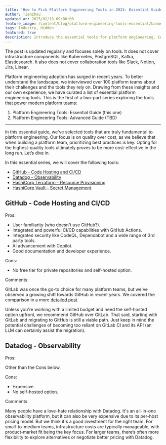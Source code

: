 ```yaml
---
title: 'How to Pick Platform Engineering Tools in 2025: Essential Guide'
author: Tianzhou
updated_at: 2025/02/18 09:00:00
feature_image: /content/blog/platform-engineering-tools-essential/banner.webp
tags: Industry, Hidden
featured: true
description: Introduce the essential tools for platform engineering. Covering code hosting, CI/CD, observability, resource provisioning, and secret management.
---
```


<HintBlock type="info">

The post is updated regularly and focuses solely on tools. It does not cover infrastructure components like Kubernetes, PostgreSQL, Kafka, Elasticsearch. It also does not cover collaboration tools like Slack, Notion, Jira, Linear.

</HintBlock>

Platform engineering adoption has surged in recent years. To better understand the landscape, we interviewed over 100 platform teams about their challenges and the tools they rely on. Drawing from these insights and our own experience, we have curated a list of essential platform engineering tools. This is the first of a two-part series exploring the tools that power modern platform teams:

1. Platform Engineering Tools: Essential Guide (this one)
1. Platform Engineering Tools: Advanced Guide (TBD)

---

In this essential guide, we've selected tools that are truly fundamental to platform engineering. Our focus is on quality over cost, as we believe that when building a platform team, prioritizing best practices is key. Opting for the highest-quality tools ultimately proves to be more cost-effective in the long run. Let’s dive in.

In this essential series, we will cover the following tools:

- [GitHub - Code Hosting and CI/CD](#github)
- [Datadog - Observability](#datadog)
- [HashiCorp Terraform - Resource Provisioning](#hashicorp-terraform)
- [HashiCorp Vault - Secret Management](#hashicorp-vault)

## GitHub - Code Hosting and CI/CD

Pros:

- User familiarity (who doesn't use GitHub?).
- Integrated and powerful CI/CD capabilities with GitHub Actions.
- Integrated security like CodeQL, Dependabot and a wide range of 3rd party tools.
- AI advancement with Copilot.
- Good documentation and developer experience.

Cons:

- No free tier for private repositories and self-hosted option.

Comments:

GitLab was once the go-to choice for many platform teams, but we've observed a growing shift towards GitHub in recent years. We covered the comparison in a more [detailed post](/blog/github-vs-gitlab/).

Unless you're working with a limited budget and need the self-hosted option upfront, we recommend GitHub over GitLab.
That said, starting with GitLab and migrating to GitHub is still a viable path. Just keep in mind the potential challenges of becoming too reliant on GitLab CI and its API (an LLM can certainly assist the migration).

## Datadog - Observability

Pros:

Other than the Cons below.

Cons:

- Expensive.
- No self-hosted option.

Comments:

Many people have a love-hate relationship with Datadog. It's an all-in-one observability platform, but it can also be very expensive due to its per-host pricing model. But we think it's a good investment for the right team. For small-to-medium teams, infrastructure costs are typically manageable, with product-market fit being the key focus. For larger teams, there’s often more flexibility to explore alternatives or negotiate better pricing with Datadog.
